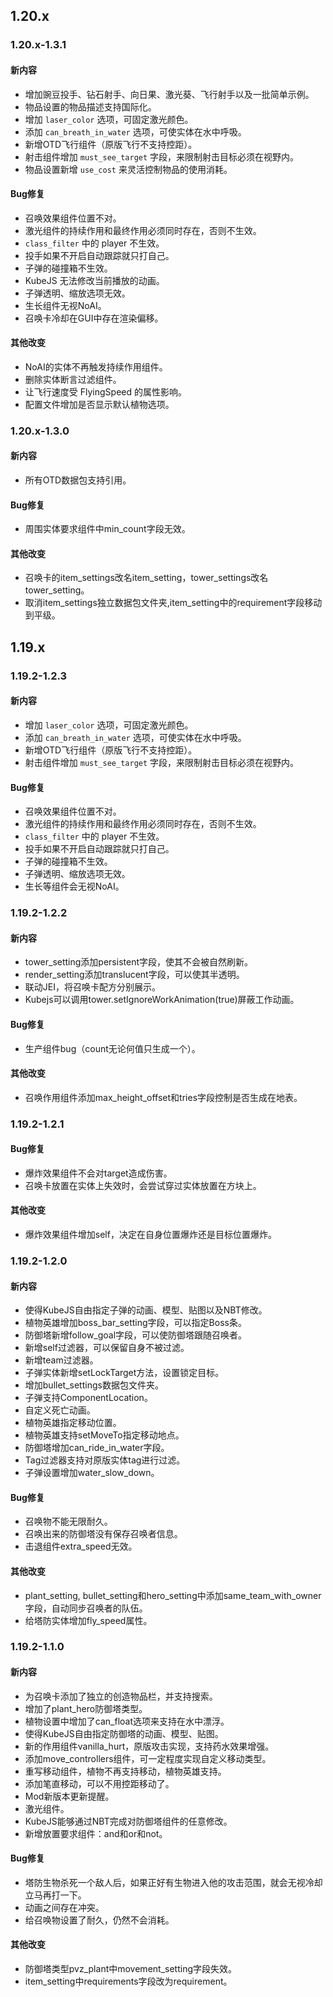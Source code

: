 ## 1.20.x
### 1.20.x-1.3.1
#### 新内容
* 增加豌豆投手、钻石射手、向日果、激光葵、飞行射手以及一批简单示例。
* 物品设置的物品描述支持国际化。
* 增加 `laser_color` 选项，可固定激光颜色。
* 添加 `can_breath_in_water` 选项，可使实体在水中呼吸。
* 新增OTD飞行组件（原版飞行不支持控距）。
* 射击组件增加 `must_see_target` 字段，来限制射击目标必须在视野内。
* 物品设置新增 `use_cost` 来灵活控制物品的使用消耗。
#### Bug修复
* 召唤效果组件位置不对。
* 激光组件的持续作用和最终作用必须同时存在，否则不生效。
* `class_filter` 中的 player 不生效。
* 投手如果不开启自动跟踪就只打自己。
* 子弹的碰撞箱不生效。
* KubeJS 无法修改当前播放的动画。
* 子弹透明、缩放选项无效。
* 生长组件无视NoAI。
* 召唤卡冷却在GUI中存在渲染偏移。
#### 其他改变
* NoAI的实体不再触发持续作用组件。
* 删除实体断言过滤组件。
* 让飞行速度受 FlyingSpeed 的属性影响。
* 配置文件增加是否显示默认植物选项。
### 1.20.x-1.3.0
#### 新内容
* 所有OTD数据包支持引用。
#### Bug修复
* 周围实体要求组件中min_count字段无效。
#### 其他改变
* 召唤卡的item_settings改名item_setting，tower_settings改名tower_setting。
* 取消item_settings独立数据包文件夹,item_setting中的requirement字段移动到平级。
## 1.19.x
### 1.19.2-1.2.3
#### 新内容
* 增加 `laser_color` 选项，可固定激光颜色。
* 添加 `can_breath_in_water` 选项，可使实体在水中呼吸。
* 新增OTD飞行组件（原版飞行不支持控距）。
* 射击组件增加 `must_see_target` 字段，来限制射击目标必须在视野内。
#### Bug修复
* 召唤效果组件位置不对。
* 激光组件的持续作用和最终作用必须同时存在，否则不生效。
* `class_filter` 中的 player 不生效。
* 投手如果不开启自动跟踪就只打自己。
* 子弹的碰撞箱不生效。
* 子弹透明、缩放选项无效。
* 生长等组件会无视NoAI。
### 1.19.2-1.2.2
#### 新内容
* tower_setting添加persistent字段，使其不会被自然刷新。
* render_setting添加translucent字段，可以使其半透明。
* 联动JEI，将召唤卡配方分别展示。
* Kubejs可以调用tower.setIgnoreWorkAnimation(true)屏蔽工作动画。
#### Bug修复
* 生产组件bug（count无论何值只生成一个）。
#### 其他改变
* 召唤作用组件添加max_height_offset和tries字段控制是否生成在地表。
### 1.19.2-1.2.1
#### Bug修复
* 爆炸效果组件不会对target造成伤害。
* 召唤卡放置在实体上失效时，会尝试穿过实体放置在方块上。
#### 其他改变
* 爆炸效果组件增加self，决定在自身位置爆炸还是目标位置爆炸。
### 1.19.2-1.2.0
#### 新内容
* 使得KubeJS自由指定子弹的动画、模型、贴图以及NBT修改。
* 植物英雄增加boss_bar_setting字段，可以指定Boss条。
* 防御塔新增follow_goal字段，可以使防御塔跟随召唤者。
* 新增self过滤器，可以保留自身不被过滤。
* 新增team过滤器。
* 子弹实体新增setLockTarget方法，设置锁定目标。
* 增加bullet_settings数据包文件夹。
* 子弹支持ComponentLocation。
* 自定义死亡动画。
* 植物英雄指定移动位置。
* 植物英雄支持setMoveTo指定移动地点。
* 防御塔增加can_ride_in_water字段。
* Tag过滤器支持对原版实体tag进行过滤。
* 子弹设置增加water_slow_down。
#### Bug修复
* 召唤物不能无限耐久。
* 召唤出来的防御塔没有保存召唤者信息。
* 击退组件extra_speed无效。
#### 其他改变
* plant_setting, bullet_setting和hero_setting中添加same_team_with_owner字段，自动同步召唤者的队伍。
* 给塔防实体增加fly_speed属性。
### 1.19.2-1.1.0
#### 新内容
* 为召唤卡添加了独立的创造物品栏，并支持搜索。
* 增加了plant_hero防御塔类型。
* 植物设置中增加了can_float选项来支持在水中漂浮。
* 使得KubeJS自由指定防御塔的动画、模型、贴图。
* 新的作用组件vanilla_hurt，原版攻击实现，支持药水效果增强。
* 添加move_controllers组件，可一定程度实现自定义移动类型。
* 重写移动组件，植物不再支持移动，植物英雄支持。
* 添加笔直移动，可以不用控距移动了。
* Mod新版本更新提醒。
* 激光组件。
* KubeJS能够通过NBT完成对防御塔组件的任意修改。
* 新增放置要求组件：and和or和not。
#### Bug修复
* 塔防生物杀死一个敌人后，如果正好有生物进入他的攻击范围，就会无视冷却立马再打一下。
* 动画之间存在冲突。
* 给召唤物设置了耐久，仍然不会消耗。
#### 其他改变
* 防御塔类型pvz_plant中movement_setting字段失效。
* item_setting中requirements字段改为requirement。
